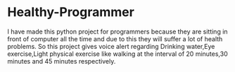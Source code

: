 # Healthy-Programmer
I have made this python project for programmers because they are sitting in front of computer all the time and due to this they will suffer a lot of health problems.
So this project gives voice alert regarding Drinking water,Eye exercise,Light physical exercise like walking at the interval of 20 minutes,30 minutes and 45 minutes respectively.
